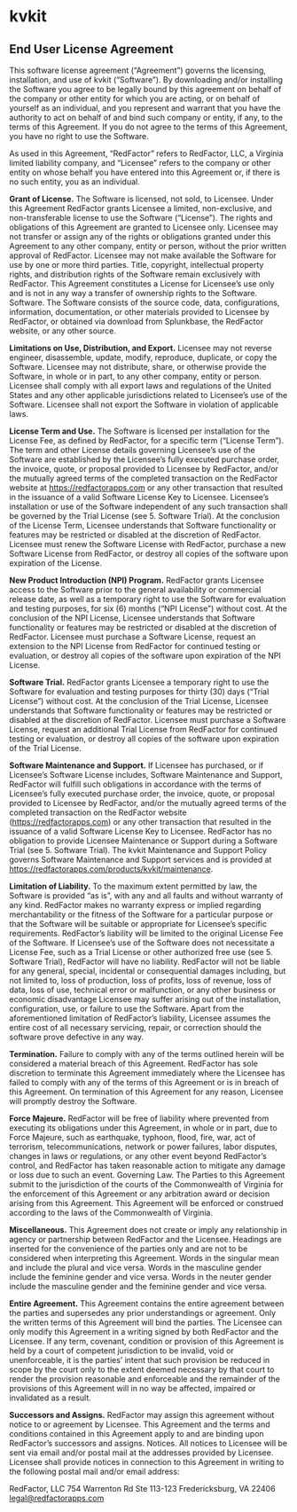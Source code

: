 
# kvkit
## End User License Agreement

This software license agreement (“Agreement”) governs the licensing, installation, and use of kvkit (“Software”). By downloading and/or installing the Software you agree to be legally bound by this agreement on behalf of the company or other entity for which you are acting, or on behalf of yourself as an individual, and you represent and warrant that you have the authority to act on behalf of and bind such company or entity, if any, to the terms of this Agreement. If you do not agree to the terms of this Agreement, you have no right to use the Software.

As used in this Agreement, “RedFactor” refers to RedFactor, LLC, a Virginia limited liability company, and “Licensee” refers to the company or other entity on whose behalf you have entered into this Agreement or, if there is no such entity, you as an individual.

**Grant of License.** The Software is licensed, not sold, to Licensee. Under this Agreement RedFactor grants Licensee a limited, non-exclusive, and non-transferable license to use the Software (“License”). The rights and obligations of this Agreement are granted to Licensee only. Licensee may not transfer or assign any of the rights or obligations granted under this Agreement to any other company, entity or person, without the prior written approval of RedFactor. Licensee may not make available the Software for use by one or more third parties. Title, copyright, intellectual property rights, and distribution rights of the Software remain exclusively with RedFactor. This Agreement constitutes a License for Licensee’s use only and is not in any way a transfer of ownership rights to the Software.
Software. The Software consists of the source code, data, configurations, information, documentation, or other materials provided to Licensee by RedFactor, or obtained via download from Splunkbase, the RedFactor website, or any other source.

**Limitations on Use, Distribution, and Export.** Licensee may not reverse engineer, disassemble, update, modify, reproduce, duplicate, or copy the Software. Licensee may not distribute, share, or otherwise provide the Software, in whole or in part, to any other company, entity or person. Licensee shall comply with all export laws and regulations of the United States and any other applicable jurisdictions related to Licensee’s use of the Software. Licensee shall not export the Software in violation of applicable laws.

**License Term and Use.** The Software is licensed per installation for the License Fee, as defined by RedFactor, for a specific term (“License Term”). The term and other License details governing Licensee’s use of the Software are established by the Licensee’s fully executed purchase order, the invoice, quote, or proposal provided to Licensee by RedFactor, and/or the mutually agreed terms of the completed transaction on the RedFactor website at https://redfactorapps.com or any other transaction that resulted in the issuance of a valid Software License Key to Licensee. Licensee’s installation or use of the Software independent of any such transaction shall be governed by the Trial License (see 5. Software Trial). At the conclusion of the License Term, Licensee understands that Software functionality or features may be restricted or disabled at the discretion of RedFactor. Licensee must renew the Software License with RedFactor, purchase a new Software License from RedFactor, or destroy all copies of the software upon expiration of the License.

**New Product Introduction (NPI) Program.** RedFactor grants Licensee access to the Software prior to the general availability or commercial release date, as well as a temporary right to use the Software for evaluation and testing purposes, for six (6) months (“NPI License”) without cost. At the conclusion of the NPI License, Licensee understands that Software functionality or features may be restricted or disabled at the discretion of RedFactor. Licensee must purchase a Software License, request an extension to the NPI License from RedFactor for continued testing or evaluation, or destroy all copies of the software upon expiration of the NPI License.

**Software Trial.** RedFactor grants Licensee a temporary right to use the Software for evaluation and testing purposes for thirty (30) days (“Trial License”) without cost. At the conclusion of the Trial License, Licensee understands that Software functionality or features may be restricted or disabled at the discretion of RedFactor. Licensee must purchase a Software License, request an additional Trial License from RedFactor for continued testing or evaluation, or destroy all copies of the software upon expiration of the Trial License.

**Software Maintenance and Support.** If Licensee has purchased, or if Licensee’s Software License includes, Software Maintenance and Support, RedFactor will fulfill such obligations in accordance with the terms of Licensee’s fully executed purchase order, the invoice, quote, or proposal provided to Licensee by RedFactor, and/or the mutually agreed terms of the completed transaction on the RedFactor website (https://redfactorapps.com) or any other transaction that resulted in the issuance of a valid Software License Key to Licensee. RedFactor has no obligation to provide Licensee Maintenance or Support during a Software Trial (see 5. Software Trial). The kvkit Maintenance and Support Policy governs Software Maintenance and Support services and is provided at https://redfactorapps.com/products/kvkit/maintenance.

**Limitation of Liability.** To the maximum extent permitted by law, the Software is provided “as is”, with any and all faults and without warranty of any kind.
RedFactor makes no warranty express or implied regarding merchantability or the fitness of the Software for a particular purpose or that the Software will be suitable or appropriate for Licensee’s specific requirements. RedFactor’s liability will be limited to the original License Fee of the Software. If Licensee’s use of the Software does not necessitate a License Fee, such as a Trial License or other authorized free use (see 5. Software Trial), RedFactor will have no liability. RedFactor will not be liable for any general, special, incidental or consequential damages including, but not limited to, loss of production, loss of profits, loss of revenue, loss of data, loss of use, technical error or malfunction, or any other business or economic disadvantage Licensee may suffer arising out of the installation, configuration, use, or failure to use the Software. Apart from the aforementioned limitation of RedFactor’s liability, Licensee assumes the entire cost of all necessary servicing, repair, or correction should the software prove defective in any way.

**Termination.** Failure to comply with any of the terms outlined herein will be considered a material breach of this Agreement. RedFactor has sole discretion to terminate this Agreement immediately where the Licensee has failed to comply with any of the terms of this Agreement or is in breach of this Agreement. On termination of this Agreement for any reason, Licensee will promptly destroy the Software.

**Force Majeure.** RedFactor will be free of liability where prevented from executing its obligations under this Agreement, in whole or in part, due to Force Majeure, such as earthquake, typhoon, flood, fire, war, act of terrorism, telecommunications, network or power failures, labor disputes, changes in laws or regulations, or any other event beyond RedFactor’s control, and RedFactor has taken reasonable action to mitigate any damage or loss due to such an event.
Governing Law. The Parties to this Agreement submit to the jurisdiction of the courts of the Commonwealth of Virginia for the enforcement of this Agreement or any arbitration award or decision arising from this Agreement. This Agreement will be enforced or construed according to the laws of the Commonwealth of Virginia.

**Miscellaneous.** This Agreement does not create or imply any relationship in agency or partnership between RedFactor and the Licensee. Headings are inserted for the convenience of the parties only and are not to be considered when interpreting this Agreement. Words in the singular mean and include the plural and vice versa. Words in the masculine gender include the feminine gender and vice versa. Words in the neuter gender include the masculine gender and the feminine gender and vice versa.

**Entire Agreement.** This Agreement contains the entire agreement between the parties and supersedes any prior understandings or agreement. Only the written terms of this Agreement will bind the parties. The Licensee can only modify this Agreement in a writing signed by both RedFactor and the Licensee. If any term, covenant, condition or provision of this Agreement is held by a court of competent jurisdiction to be invalid, void or unenforceable, it is the parties’ intent that such provision be reduced in scope by the court only to the extent deemed necessary by that court to render the provision reasonable and enforceable and the remainder of the provisions of this Agreement will in no way be affected, impaired or invalidated as a result.

**Successors and Assigns.** RedFactor may assign this agreement without notice to or agreement by Licensee. This Agreement and the terms and conditions contained in this Agreement apply to and are binding upon RedFactor’s successors and assigns.
Notices. All notices to Licensee will be sent via email and/or postal mail at the addresses provided by Licensee. Licensee shall provide notices in connection to this Agreement in writing to the following postal mail and/or email address:

RedFactor, LLC
754 Warrenton Rd 
Ste 113-123
Fredericksburg, VA 22406
legal@redfactorapps.com
